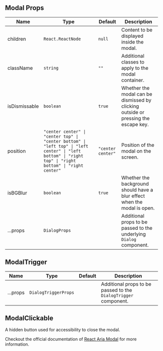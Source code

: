 ## Modal Props

| Name          | Type                                                                                                                                                    | Default           | Description                                                                        |
| ------------- | ------------------------------------------------------------------------------------------------------------------------------------------------------- | ----------------- | ---------------------------------------------------------------------------------- |
| children      | `React.ReactNode`                                                                                                                                       | `null`            | Content to be displayed inside the modal.                                          |
| className     | `string`                                                                                                                                                | `""`              | Additional classes to apply to the modal container.                                |
| isDismissable | `boolean`                                                                                                                                               | `true`            | Whether the modal can be dismissed by clicking outside or pressing the escape key. |
| position      | `"center center" \| "center top" \| "center bottom" \| "left top" \| "left center" \| "left bottom" \| "right top" \| "right bottom" \| "right center"` | `"center center"` | Position of the modal on the screen.                                               |
| isBGBlur      | `boolean`                                                                                                                                               | `true`            | Whether the background should have a blur effect when the modal is open.           |
| ...props      | `DialogProps`                                                                                                                                           |                   | Additional props to be passed to the underlying `Dialog` component.                |

## ModalTrigger

| Name     | Type                 | Default | Description                                                     |
| -------- | -------------------- | ------- | --------------------------------------------------------------- |
| ...props | `DialogTriggerProps` |         | Additional props to be passed to the `DialogTrigger` component. |

## ModalClickable

A hidden button used for accessibility to close the modal.

Checkout the official documentation of [React Aria Modal](https://react-spectrum.adobe.com/react-aria/Modal.html) for more information.
